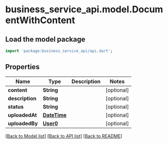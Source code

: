 # business_service_api.model.DocumentWithContent

## Load the model package
```dart
import 'package:business_service_api/api.dart';
```

## Properties
Name | Type | Description | Notes
------------ | ------------- | ------------- | -------------
**content** | **String** |  | [optional] 
**description** | **String** |  | [optional] 
**status** | **String** |  | [optional] 
**uploadedAt** | [**DateTime**](DateTime.md) |  | [optional] 
**uploadedBy** | [**User0**](User0.md) |  | [optional] 

[[Back to Model list]](../README.md#documentation-for-models) [[Back to API list]](../README.md#documentation-for-api-endpoints) [[Back to README]](../README.md)


